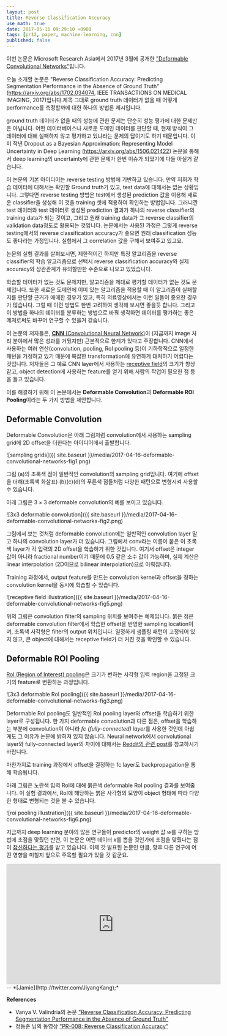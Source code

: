 ```yaml
---
layout: post
title: Reverse Classification Accuracy
use_math: true
date: 2017-05-16 09:29:10 +0900
tags: [pr12, paper, machine-learning, cnn] 
published: false
---
```


이번 논문은 Microsoft Research Asia에서 2017년 3월에 공개한 ["Deformable Convolutional Networks"](https://arxiv.org/abs/1703.06211)입니다.

오늘 소개할 논문은 "Reverse Classification Accuracy: Predicting Segmentation Performance in the Absence of Ground Truth" (https://arxiv.org/abs/1702.034074, IEEE TRANSACTIONS ON MEDICAL IMAGING, 2017)입니다.제목 그대로 ground truth 데이터가 없을 때 어떻게 performance를 측정할까에 대한 하나의 방법론 제시입니다.

ground truth 데이터가 없을 때의 성능에 관한 문제는 단순히 성능 평가에 대한 문제만은 아닙니다. 어떤 데이터베이스나 새로운 도메인 데이터를 판단할 때, 현재 방식이 그 데이터에 대해 실패하지 않고 평가하고 있냐라는 문제의 답이기도 하기 때문입니다. 이미 작년 Dropout as a Bayesian Approximation: Representing Model Uncertainty in Deep Learning (https://arxiv.org/abs/1506.021422) 논문을 통해서 deep learning의 uncertainty에 관한 문제가 한번 이슈가 되었기에 다들 아실거 같습니다.

이 논문의 기본 아이디어는 reverse testing 방법에 기반하고 있습니다. 만약 저희가 학습 데이터에 대해서는 확인할 Ground truth가 있고, test data에 대해서는 없는 상황입니다. 그렇다면 reverse testing 방법은 test에서 생성된 prediction 값을 이용해 새로운 classifier을 생성해 이 것을 training 셋에 적용하여 확인하는 방법입니다. 그러니깐 test 데이터와 test 데이터로 생성된 prediction 결과가 하나의 reverse classifier의 training data가 되는 것이고, 그리고 원래 training data가 그 reverse classifier의 validation data정도로 활용되는 것입니다. 논문에서는 사용된 가정은 그렇게 reverse testing에서의 reverse classification accuracy가 좋으면 원래 classification 성능도 좋다라는 가정입니다. 실험에서 그 correlation 값을 구해서 보여주고 있고요.

논문의 실험 결과를 살펴보시면, 제한적이긴 하지만 특정 알고리즘을 reverse classifier의 학습 알고리즘으로 선택시 reverse classification accuracy와 실제 accuracy와 상관관계가 유의할만한 수준으로 나오고 있었습니다.

학습할 데이터가 없는 것도 문제지만, 알고리즘을 제대로 평가할 데이터가 없는 것도 문제입니다. 또한 새로운 도메인에 이미 있는 알고리즘을 적용할 때 이 알고리즘이 실패할지를 판단할 근거가 애매한 경우가 있고, 특히 의료영상에서는 이런 일들이 중요한 경우가 많습니다. 그럴 때 이런 방법도 한번 고려하여 생각해 보시면 좋을듯 합니다. 그리고 이 방법을 하나의 데이터를 분류하는 방법으로 바꿔 생각하면 데이터를 평가하는 좋은 메져로써도 바꾸어 연구할 수 있을거 같습니다.

이 논문의 저자들은, [**CNN** (Convolutional Neural Network)](https://en.wikipedia.org/wiki/Convolutional_neural_network)이 (지금까지 image 처리 분야에서 많은 성과를 거뒀지만) 근본적으로 한계가 있다고 주장합니다.
CNN에서 사용하는 여러 연산(convolution, pooling, RoI pooling 등)이 기하학적으로 일정한 패턴을 가정하고 있기 때문에 복잡한 transformation에 유연하게 대처하기 어렵다는 것입니다.
저자들은 그 예로 CNN layer에서 사용하는 [receptive field](https://www.quora.com/What-is-a-receptive-field-in-a-convolutional-neural-network)의 크기가 항상 같고, object detection에 사용하는 feature를 얻기 위해 사람의 작업이 필요한 점 등을 들고 있습니다.

이를 해결하기 위해 이 논문에서는 **Deformable Convolution**과 **Deformable ROI Pooling**이라는 두 가지 방법을 제안합니다.

## Deformable Convolution ##

Deformable Convolution은 아래 그림처럼 convolution에서 사용하는 sampling grid에 2D offset을 더한다는 아이디어에서 출발합니다.

![sampling grids]({{ site.baseurl }}/media/2017-04-16-deformable-convolutional-networks-fig1.png)

그림 (a)의 초록색 점이 일반적인 convolution의 sampling grid입니다. 
여기에 offset을 더해(초록색 화살표) (b)(c)(d)의 푸른색 점들처럼 다양한 패턴으로 변형시켜 사용할 수 있습니다.

아래 그림은 $3 \times 3$ deformable convolution의 예를 보이고 있습니다.

![3x3 deformable convolution]({{ site.baseurl }}/media/2017-04-16-deformable-convolutional-networks-fig2.png)

그림에서 보는 것처럼 deformable convolution에는 일반적인 convolution layer 말고 하나의 convolution layer가 더 있습니다. 그림에서 conv라는 이름이 붙은 이 초록색 layer가 각 입력의 2D offset을 학습하기 위한 것입니다. 
여기서 offset은 integer 값이 아니라 fractional number이기 때문에 0.5 같은 소수 값이 가능하며, 실제 계산은 linear interpolation (2D이므로 bilinear interpolation)으로 이뤄집니다. 

Training 과정에서, output feature를 만드는 convolution kernel과 offset을 정하는 convolution kernel을 동시에 학습할 수 있습니다.

![receptive field illustration]({{ site.baseurl }}/media/2017-04-16-deformable-convolutional-networks-fig5.png)

위의 그림은 convolution filter의 sampling 위치를 보여주는 예제입니다. 붉은 점은 deformable convolution filter에서 학습한 offset을 반영한 sampling location이며, 초록색 사각형은 filter의 output 위치입니다. 일정하게 샘플링 패턴이 고정되어 있지 않고, 큰 object에 대해서는 receptive field가 더 커진 것을 확인할 수 있습니다.

## Deformable ROI Pooling ##

[RoI (Region of Interest) pooling](https://deepsense.io/region-of-interest-pooling-explained/)은 크기가 변하는 사각형 입력 region을 고정된 크기의 feature로 변환하는 과정입니다.

![3x3 deformable RoI pooling]({{ site.baseurl }}/media/2017-04-16-deformable-convolutional-networks-fig3.png)

Deformable RoI pooling도 일반적인 RoI pooling layer와 offset을 학습하기 위한 layer로 구성됩니다. 
한 가지 deformable convolution과 다른 점은, offset을 학습하는 부분에 convolution이 아니라 *fc (fully-connected) layer*를 사용한 것인데 아쉽게도 그 이유가 논문에 밝혀져 있지 않습니다. 
Neural network에서 convolutional layer와 fully-connected layer의 차이에 대해서는 [Reddit의 관련 post](https://www.reddit.com/r/MachineLearning/comments/3yy7ko/what_is_the_difference_between_a_fullyconnected/)를 참고하시기 바랍니다.

마찬가지로 training 과정에서 offset을 결정하는 fc layer도 backpropagation을 통해 학습됩니다.

아래 그림은 노란색 입력 RoI에 대해 붉은색 deformable RoI pooling 결과를 보여줍니다. 
이 실험 결과에서, RoI에 해당하는 붉은 사각형의 모양이 object 형태에 따라 다양한 형태로 변형되는 것을 볼 수 있습니다. 

![roi pooling illustration]({{ site.baseurl }}/media/2017-04-16-deformable-convolutional-networks-fig6.png)

지금까지 deep learning 분야의 많은 연구들이 predictor의 weight 값 $w$를 구하는 방법에 초점을 맞췄던 반면, 이 논문은 어떤 데이터 $x$를 뽑을 것인가에 초점을 맞췄다는 점이 [참신하다는 평가](https://www.reddit.com/r/MachineLearning/comments/60kr4t/r_deformable_convolutional_networks_from_msra/)를 받고 있습니다. 이제 갓 발표된 논문인 만큼, 향후 다른 연구에 어떤 영향을 미칠지 앞으로 주목할 필요가 있을 것 같군요.


<iframe width="560" height="315" src="https://www.youtube.com/embed/jbnjzyJDldA" frameborder="0" allowfullscreen></iframe>

<br>
-- *[Jamie](http://twitter.com/JiyangKang);*

**References**

- Vanya V. Valindria의 논문 ["Reverse Classification Accuracy: Predicting Segmentation Performance in the Absence of Ground Truth"](https://arxiv.org/abs/1702.03407)
- 정동준 님의 동영상 ["PR-008: Reverse Classification Accuracy"](https://youtu.be/jbnjzyJDldA)
